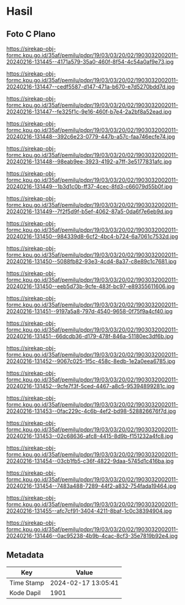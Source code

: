 # Hasil

## Foto C Plano

https://sirekap-obj-formc.kpu.go.id/35af/pemilu/pdpr/19/03/03/20/02/1903032002011-20240216-131445--4171a579-35a0-460f-8f54-4c54a0af9e73.jpg

https://sirekap-obj-formc.kpu.go.id/35af/pemilu/pdpr/19/03/03/20/02/1903032002011-20240216-131447--cedf5587-d147-471a-b670-e7d5270bdd7d.jpg

https://sirekap-obj-formc.kpu.go.id/35af/pemilu/pdpr/19/03/03/20/02/1903032002011-20240216-131447--fe325f1c-9e16-460f-b7e4-2a2bf8a52ead.jpg

https://sirekap-obj-formc.kpu.go.id/35af/pemilu/pdpr/19/03/03/20/02/1903032002011-20240216-131448--392c6e23-0779-447b-a57c-faa746ecfe74.jpg

https://sirekap-obj-formc.kpu.go.id/35af/pemilu/pdpr/19/03/03/20/02/1903032002011-20240216-131448--98eab9ee-3923-4192-a7ff-3e5177831afc.jpg

https://sirekap-obj-formc.kpu.go.id/35af/pemilu/pdpr/19/03/03/20/02/1903032002011-20240216-131449--1b3d1c0b-ff37-4cec-8fd3-c66079d55b0f.jpg

https://sirekap-obj-formc.kpu.go.id/35af/pemilu/pdpr/19/03/03/20/02/1903032002011-20240216-131449--7f2f5d9f-b5ef-4062-87a5-0da6f7e6eb9d.jpg

https://sirekap-obj-formc.kpu.go.id/35af/pemilu/pdpr/19/03/03/20/02/1903032002011-20240216-131450--984339d8-6cf2-4bc4-b724-6a7061c7532d.jpg

https://sirekap-obj-formc.kpu.go.id/35af/pemilu/pdpr/19/03/03/20/02/1903032002011-20240216-131450--5088fb82-93e3-4cd4-8a37-c8e89c1c7681.jpg

https://sirekap-obj-formc.kpu.go.id/35af/pemilu/pdpr/19/03/03/20/02/1903032002011-20240216-131450--eeb5d73b-9cfe-483f-bc97-e89355611606.jpg

https://sirekap-obj-formc.kpu.go.id/35af/pemilu/pdpr/19/03/03/20/02/1903032002011-20240216-131451--9197a5a8-797d-4540-9658-0f75f9a4cf40.jpg

https://sirekap-obj-formc.kpu.go.id/35af/pemilu/pdpr/19/03/03/20/02/1903032002011-20240216-131451--66dcdb36-d179-478f-846a-51180ec3df6b.jpg

https://sirekap-obj-formc.kpu.go.id/35af/pemilu/pdpr/19/03/03/20/02/1903032002011-20240216-131452--9067c025-1f5c-458c-8edb-1e2a0eea6785.jpg

https://sirekap-obj-formc.kpu.go.id/35af/pemilu/pdpr/19/03/03/20/02/1903032002011-20240216-131452--9cfe7f3f-5ced-4467-a8c5-95394899281c.jpg

https://sirekap-obj-formc.kpu.go.id/35af/pemilu/pdpr/19/03/03/20/02/1903032002011-20240216-131453--0fac229c-4c6b-4ef2-bd98-528826676f7d.jpg

https://sirekap-obj-formc.kpu.go.id/35af/pemilu/pdpr/19/03/03/20/02/1903032002011-20240216-131453--02c68636-afc8-4415-8d9b-f151232a4fc8.jpg

https://sirekap-obj-formc.kpu.go.id/35af/pemilu/pdpr/19/03/03/20/02/1903032002011-20240216-131454--03cb1fb5-c36f-4822-9daa-5745d1c416ba.jpg

https://sirekap-obj-formc.kpu.go.id/35af/pemilu/pdpr/19/03/03/20/02/1903032002011-20240216-131454--7483a488-7289-44f2-a832-754fada19464.jpg

https://sirekap-obj-formc.kpu.go.id/35af/pemilu/pdpr/19/03/03/20/02/1903032002011-20240216-131455--afc7cf91-3404-4211-8baf-1c0c38394904.jpg

https://sirekap-obj-formc.kpu.go.id/35af/pemilu/pdpr/19/03/03/20/02/1903032002011-20240216-131446--0ac95238-4b9b-4cac-8cf3-35e7819b92e4.jpg


## Metadata

| Key        | Value               |
| ---------- | ------------------- |
| Time Stamp | 2024-02-17 13:05:41 |
| Kode Dapil | 1901                |



